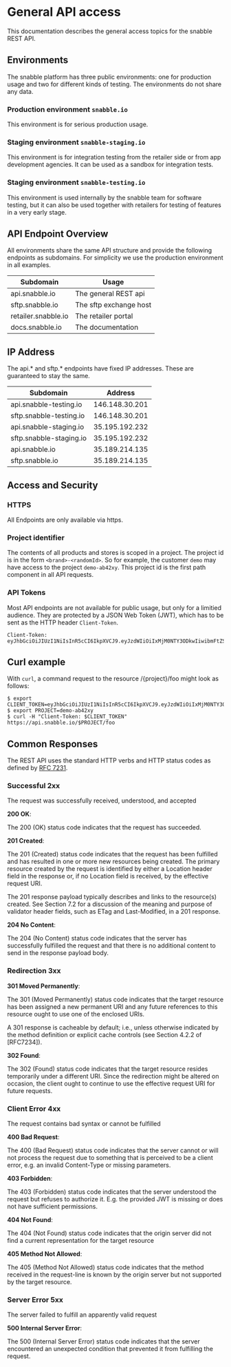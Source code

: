 # General API access

This documentation describes the general access topics for the snabble REST API.

## Environments

The snabble platform has three public environments: one for production usage and
two for different kinds of testing. The environments do not share any data.

### Production environment `snabble.io`

This environment is for serious production usage.

### Staging environment `snabble-staging.io`

This environment is for integration testing from the retailer side or from app development agencies.
It can be used as a sandbox for integration tests.

### Staging environment `snabble-testing.io`

This environment is used internally by the snabble team for software testing, but it can also be used together
with retailers for testing of features in a very early stage.

## API Endpoint Overview

All environments share the same API structure and provide the following endpoints as subdomains. For simplicity we use the production environment in all examples.

| Subdomain                      | Usage                                       |
|--------------------------------|---------------------------------------------|
| api.snabble.io                 | The general REST api                        |
| sftp.snabble.io                | The sftp exchange host                      |
| retailer.snabble.io            | The retailer portal                         |
| docs.snabble.io                | The documentation                           |

## IP Address

The api.* and sftp.* endpoints have fixed IP addresses. These are guaranteed to stay the same.

| Subdomain               | Address        |
|-------------------------|----------------|
| api.snabble-testing.io  | 146.148.30.201 |
| sftp.snabble-testing.io | 146.148.30.201 |
| api.snabble-staging.io  | 35.195.192.232 |
| sftp.snabble-staging.io | 35.195.192.232 |
| api.snabble.io          | 35.189.214.135 |
| sftp.snabble.io         | 35.189.214.135 |

## Access and Security

### HTTPS

All Endpoints are only available via https.

### Project identifier

The contents of all products and stores is scoped in a project. The project id is in the form `<brand>-<randomId>`. So for example, the customer `demo` may have access to the project `demo-ab42xy`. This project id is the first path component in all API requests.

### API Tokens

Most API endpoints are not available for public usage, but only for a limitied audience.
They are protected by a JSON Web Token (JWT), which has to be sent as the HTTP header `Client-Token`.

```
Client-Token: eyJhbGciOiJIUzI1NiIsInR5cCI6IkpXVCJ9.eyJzdWIiOiIxMjM0NTY3ODkwIiwibmFtZSI6IkpvaG4gRG9lIiwiYWRtaW4iOnRydWV9.TJVA95OrM7E2cBab30RMHrHDcEfxjoYZgeFONFh7HgQ
```

## Curl example
With `curl`, a command request to the resource /{project}/foo might look as follows:

```
$ export CLIENT_TOKEN=eyJhbGciOiJIUzI1NiIsInR5cCI6IkpXVCJ9.eyJzdWIiOiIxMjM0NTY3ODkwIiwibmFtZSI6IkpvaG4gRG9lIiwiYWRtaW4iOnRydWV9.TJVA95OrM7E2cBab30RMHrHDcEfxjoYZgeFONFh7HgQ
$ export PROJECT=demo-ab42xy
$ curl -H "Client-Token: $CLIENT_TOKEN" https://api.snabble.io/$PROJECT/foo
```

## Common Responses

The REST API uses the standard HTTP verbs and HTTP status codes as defined by [RFC 7231](https://tools.ietf.org/html/rfc7231#section-6).

### Successful 2xx
The request was successfully received, understood, and accepted

**200 OK**:

   The 200 (OK) status code indicates that the request has succeeded.

**201 Created**:

   The 201 (Created) status code indicates that the request has been
   fulfilled and has resulted in one or more new resources being
   created.  The primary resource created by the request is identified
   by either a Location header field in the response or, if no Location
   field is received, by the effective request URI.

   The 201 response payload typically describes and links to the
   resource(s) created.  See Section 7.2 for a discussion of the meaning
   and purpose of validator header fields, such as ETag and
   Last-Modified, in a 201 response.

**204 No Content**:

   The 204 (No Content) status code indicates that the server has
   successfully fulfilled the request and that there is no additional
   content to send in the response payload body.

### Redirection 3xx

**301 Moved Permanently**:

   The 301 (Moved Permanently) status code indicates that the target
   resource has been assigned a new permanent URI and any future
   references to this resource ought to use one of the enclosed URIs.

   A 301 response is cacheable by default; i.e., unless otherwise
   indicated by the method definition or explicit cache controls (see
   Section 4.2.2 of [RFC7234]).

**302 Found**:

   The 302 (Found) status code indicates that the target resource
   resides temporarily under a different URI.  Since the redirection
   might be altered on occasion, the client ought to continue to use the
   effective request URI for future requests.

### Client Error 4xx

The request contains bad syntax or cannot be fulfilled

**400 Bad Request**:

   The 400 (Bad Request) status code indicates that the server cannot or
   will not process the request due to something that is perceived to be
   a client error, e.g. an invalid Content-Type or missing parameters.

**403 Forbidden**:

   The 403 (Forbidden) status code indicates that the server understood
   the request but refuses to authorize it. E.g. the provided JWT
   is missing or does not have sufficient permissions.

**404 Not Found**:

   The 404 (Not Found) status code indicates that the origin server
   did not find a current representation for the target resource

**405 Method Not Allowed**:

   The 405 (Method Not Allowed) status code indicates that the method
   received in the request-line is known by the origin server but not
   supported by the target resource.

### Server Error 5xx

The server failed to fulfill an apparently valid request

**500 Internal Server Error**:

   The 500 (Internal Server Error) status code indicates that the server
   encountered an unexpected condition that prevented it from fulfilling
   the request.
